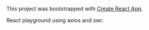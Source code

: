 This project was bootstrapped with [Create React App](https://github.com/facebook/create-react-app).

React playground using axios and swr.